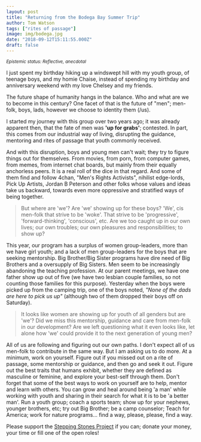 ```yaml
---
layout: post
title: "Returning from the Bodega Bay Summer Trip"
author: Tom Watson
tags: ["rites of passage"]
image: img/bodega.jpg
date: "2018-09-12T15:11:55.000Z"
draft: false
---
```


<sub>_Epistemic status: Reflective, anecdotal_<sub/>

I just spent my birthday hiking up a windswept hill with my youth group, of teenage boys, and my homie Chaise, instead of spending my birthday and anniversary weekend with my love Chelsey and my friends.

The future shape of humanity hangs in the balance. Who and what are we to become in this century? One facet of that is the future of "men"; men-folk, boys, lads, however we choose to identity them (/us).

I started my journey with this group over two years ago; it was already apparent then, that the fate of men was **'up for grabs'**; contested. In part, this comes from our industrial way of living, disrupting the guidance, mentoring and rites of passage that youth commonly received.

And with this disruption, boys and young men can't wait; they try to figure things out for themselves. From movies, from porn, from computer games, from memes, from internet chat boards, but mainly from their equally anchorless peers. It is a real roll of the dice in that regard. And some of them find and follow 4chan, "Men's Rights Activists", nihilist edge-lords, Pick Up Artists, Jordan B Peterson and other folks whose values and ideas take us backward, towards even more oppressive and stratified ways of being together.

> But where are 'we'? Are 'we' showing up for these boys? 'We', cis men-folk that strive to be 'woke'. That strive to be 'progressive', 'forward-thinking', 'conscious', etc. Are we too caught up in our own lives; our own troubles; our own pleasures and responsibilities; to show up?

This year, our program has a surplus of women group-leaders, more than we have girl youth; and a lack of men group-leaders for the boys that are seeking mentorship. Big Brother/Big Sister programs have dire need of Big Brothers and a oversupply of Big Sisters. Men seem to be increasingly abandoning the teaching profession. At our parent meetings, we have one father show up out of five (we have two lesbian couple families, so not counting those families for this purpose). Yesterday when the boys were picked up from the camping trip, one of the boys noted, _"None of the dads are here to pick us up"_ (although two of them dropped their boys off on Saturday).

> It looks like women are showing up for youth of all genders but are 'we'? Did we miss this mentorship, guidance and care from men-folk in our development? Are we left questioning what it even looks like, let alone how 'we' could provide it to the next generation of young men?

All of us are following and figuring out our own paths. I don't expect all of us men-folk to contribute in the same way. But I am asking us to do more. At a minimum, work on yourself. Figure out if you missed out on a rite of passage, some mentorship or guidance, and then go and seek it out. Figure out the best traits that humans exhibit, whether they are defined as masculine or feminine, and explore your best-self through them. Don't forget that some of the best ways to work on yourself are to help, mentor and learn with others. You can grow and heal around being 'a man' while working with youth and sharing in their search for what it is to be 'a better man'. Run a youth group; coach a sports team; show up for your nephews, younger brothers, etc; try out Big Brother; be a camp counselor; Teach for America; work for nature programs... find a way, please, please, find a way.

Please support the [Stepping Stones Project](https://www.steppingstonesproject.org/) if you can; donate your money, your time or fill one of the open roles!